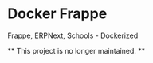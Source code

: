 # Docker Frappe

Frappe, ERPNext, Schools - Dockerized

** This project is no longer maintained. **
